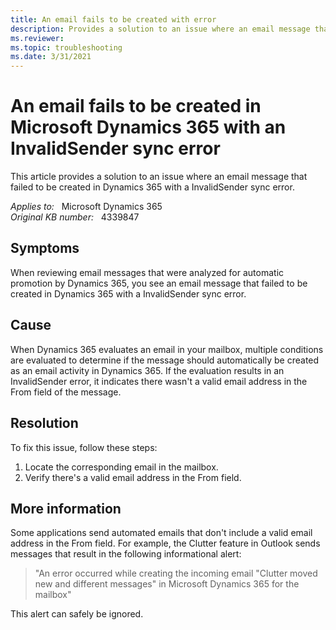 ```yaml
---
title: An email fails to be created with error
description: Provides a solution to an issue where an email message that failed to be created in Dynamics 365 with a InvalidSender sync error.
ms.reviewer: 
ms.topic: troubleshooting
ms.date: 3/31/2021
---
```

# An email fails to be created in Microsoft Dynamics 365 with an InvalidSender sync error

This article provides a solution to an issue where an email message that failed to be created in Dynamics 365 with a InvalidSender sync error.

_Applies to:_ &nbsp; Microsoft Dynamics 365  
_Original KB number:_ &nbsp; 4339847

## Symptoms

When reviewing email messages that were analyzed for automatic promotion by Dynamics 365, you see an email message that failed to be created in Dynamics 365 with a InvalidSender sync error.

## Cause

When Dynamics 365 evaluates an email in your mailbox, multiple conditions are evaluated to determine if the message should automatically be created as an email activity in Dynamics 365. If the evaluation results in an InvalidSender error, it indicates there wasn't a valid email address in the From field of the message.

## Resolution

To fix this issue, follow these steps:

1. Locate the corresponding email in the mailbox.
2. Verify there's a valid email address in the From field.

## More information

Some applications send automated emails that don't include a valid email address in the From field. For example, the Clutter feature in Outlook sends messages that result in the following informational alert:  

> "An error occurred while creating the incoming email "Clutter moved new and different messages" in Microsoft Dynamics 365 for the mailbox"  

This alert can safely be ignored.

